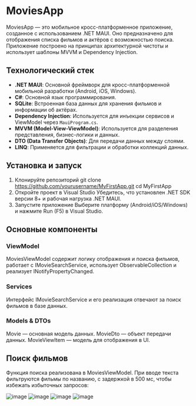 # MoviesApp
MoviesApp — это мобильное кросс-платформенное приложение, созданное с использованием .NET MAUI. Оно предназначено для отображения списка фильмов и актёров с возможностью поиска. Приложение построено на принципах архитектурной чистоты и использует шаблоны MVVM и Dependency Injection.

## Технологический стек
- **.NET MAUI**: Основной фреймворк для кросс-платформенной мобильной разработки (Android, iOS, Windows).
- **C#**: Основной язык программирования.
- **SQLite**: Встроенная база данных для хранения фильмов и информации об актёрах.
- **Dependency Injection**: Используется для инъекции сервисов и ViewModel через `MauiProgram.cs`.
- **MVVM (Model-View-ViewModel)**: Используется для разделения представления, бизнес-логики и данных.
- **DTO (Data Transfer Objects)**: Для передачи данных между слоями.
- **LINQ**: Применяется для фильтрации и обработки коллекций данных.
## Установка и запуск
1. Клонируйте репозиторий
    git clone https://github.com/yourusername/MyFirstApp.git
    cd MyFirstApp
2. Откройте проект в Visual Studio
Убедитесь, что установлен .NET SDK версии 8+ и рабочая нагрузка .NET MAUI.
3. Запустите приложение
Выберите платформу (Android/iOS/Windows) и нажмите Run (F5) в Visual Studio.
## Основные компоненты
### ViewModel
MoviesViewModel содержит логику отображения и поиска фильмов, работает с IMovieSearchService, использует ObservableCollection и реализует INotifyPropertyChanged.
### Services
Интерфейс IMovieSearchService и его реализация отвечают за поиск фильмов в базе данных.
### Models & DTOs
Movie — основная модель данных.
MovieDto — объект передачи данных.
MovieViewItem — модель для отображения в UI.
## Поиск фильмов
Функция поиска реализована в MoviesViewModel. При вводе текста фильтруются фильмы по названию, с задержкой в 500 мс, чтобы избежать избыточных запросов:

![image](https://github.com/user-attachments/assets/afa46ed7-3076-4b9f-af36-ed1203d1e784)
![image](https://github.com/user-attachments/assets/7f3b3d41-d249-4c6d-814b-4b175944f778)
![image](https://github.com/user-attachments/assets/02a8a4b9-e959-4d0c-8ff8-31ca02c3e4a5)
![image](https://github.com/user-attachments/assets/8a12e119-b30f-4c55-90a1-14299356e6ad)



